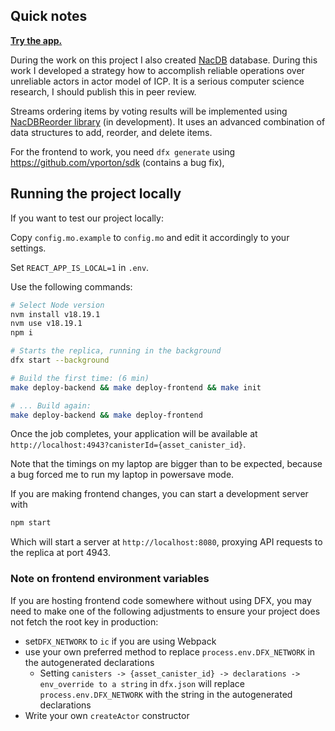 ## Quick notes

**[Try the app.](https://zoncircle.com)**

During the work on this project I also created [NacDB](https://github.com/vporton/NacDB) database.
During this work I developed a strategy how to accomplish reliable operations over unreliable actors
in actor model of ICP. It is a serious computer science research, I should publish this in peer review.

Streams ordering items by voting results will be implemented using
[NacDBReorder library](https://github.com/vporton/NacDBReorder) (in development).
It uses an advanced combination of data structures to add, reorder, and delete items.

For the frontend to work, you need `dfx generate` using https://github.com/vporton/sdk (contains a bug fix),

## Running the project locally

If you want to test our project locally:

Copy `config.mo.example` to `config.mo` and edit it accordingly to your settings.

Set `REACT_APP_IS_LOCAL=1` in `.env`.

Use the following commands:

```bash
# Select Node version
nvm install v18.19.1
nvm use v18.19.1
npm i

# Starts the replica, running in the background
dfx start --background

# Build the first time: (6 min)
make deploy-backend && make deploy-frontend && make init

# ... Build again:
make deploy-backend && make deploy-frontend
```

Once the job completes, your application will be available at `http://localhost:4943?canisterId={asset_canister_id}`.

Note that the timings on my laptop are bigger than to be expected, because a bug forced me to run my laptop in powersave mode.

If you are making frontend changes, you can start a development server with

```bash
npm start
```

Which will start a server at `http://localhost:8080`, proxying API requests to the replica at port 4943.

### Note on frontend environment variables

If you are hosting frontend code somewhere without using DFX, you may need to make one of the following adjustments to ensure your project does not fetch the root key in production:

- set`DFX_NETWORK` to `ic` if you are using Webpack
- use your own preferred method to replace `process.env.DFX_NETWORK` in the autogenerated declarations
  - Setting `canisters -> {asset_canister_id} -> declarations -> env_override to a string` in `dfx.json` will replace `process.env.DFX_NETWORK` with the string in the autogenerated declarations
- Write your own `createActor` constructor
